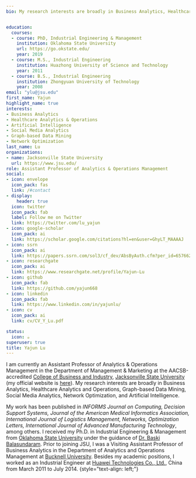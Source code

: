 ```yaml
---
bio: My research interests are broadly in Business Analytics, Healthcare Analytics and Operations, Graph-based Data Mining, Social Media Analytics, Network Optimization, and Artificial Intelligence.


education:
  courses:
  - course: PhD, Industrial Engineering & Management
    institution: Oklahoma State University
    url: https://go.okstate.edu/
    year: 2019
  - course: M.S., Industrial Engineering
    institution: Huazhong University of Science and Technology
    year: 2011
  - course: B.S., Industrial Engineering
    institution: Zhongyuan University of Technology
    year: 2008
email: "ylu@jsu.edu"
first_name: Yajun
highlight_name: true
interests:
- Business Analytics
- Healthcare Analytics & Operations
- Artificial Intelligence
- Social Media Analytics
- Graph-based Data Mining
- Network Optimization
last_name: Lu
organizations:
- name: Jacksonville State University
  url: https://www.jsu.edu/
role: Assistant Professor of Analytics & Operations Management
social:
- icon: envelope
  icon_pack: fas
  link: /#contact
- display:
    header: true
  icon: twitter
  icon_pack: fab
  label: Follow me on Twitter
  link: https://twitter.com/lu_yajun
- icon: google-scholar
  icon_pack: ai
  link: https://scholar.google.com/citations?hl=en&user=GhyLT_MAAAAJ
- icon: ssrn
  icon_pack: ai
  link: https://papers.ssrn.com/sol3/cf_dev/AbsByAuth.cfm?per_id=6576620
- icon: researchgate
  icon_pack: ai
  link: https://www.researchgate.net/profile/Yajun-Lu
- icon: github
  icon_pack: fab
  link: https://github.com/yajun668
- icon: linkedin
  icon_pack: fab
  link: https://www.linkedin.com/in/yajunlu/
- icon: cv
  icon_pack: ai
  link: cv/CV_Y_Lu.pdf

status:
  icon: ☕️
superuser: true
title: Yajun Lu
---
```


<!-- more icon website: https://jpswalsh.github.io/academicons/ -->
<!-- more icon website: https://iphysresearch.github.io/blog/post/writting-markdown/ -->

I am currently an Assistant Professor of Analytics & Operations Management in the Department of Management & Marketing at the AACSB-accredited [College of Business and Industry](https://www.jsu.edu/business/index.html), [Jacksonville State University](https://www.jsu.edu/) (my official website is [here](https://www.jsu.edu/business/mm/faculty/yajun-lu.html)). My research interests are broadly in Business Analytics, Healthcare Analytics and Operations, Graph-based Data
Mining, Social Media Analytics, Network Optimization, and Artificial Intelligence.

<!--in Network Optimization, Graph-based Data Mining, Data Analytics of Complex Networks with applications in Healthcare, and Social Network Analysis. -->

My work has been published in *INFORMS Journal on Computing, Decision Support Systems, Journal of the American Medical Informatics Association, International Journal of Logistics Management, Networks, Optimization Letters, International Journal of Advanced Manufacturing Technology*, among others. I received my Ph.D. in Industrial Engineering & Management from [Oklahoma State University](https://go.okstate.edu/) under the guidance of [Dr. Baski Balasundaram](https://baski.me/). Prior to joining JSU, I was a Visiting Assistant Professor of Business Analytics in the Department of Analytics and Operations Management at [Bucknell University](https://www.bucknell.edu). Besides my academic positions, I worked as an Industrial Engineer at [Huawei Technologies Co., Ltd.](https://www.huawei.com/en/), China from March 2011 to July 2014.
{style="text-align: left;"}

